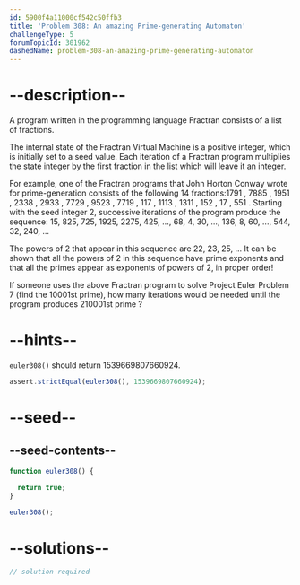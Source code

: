 ```yaml
---
id: 5900f4a11000cf542c50ffb3
title: 'Problem 308: An amazing Prime-generating Automaton'
challengeType: 5
forumTopicId: 301962
dashedName: problem-308-an-amazing-prime-generating-automaton
---
```


# --description--

A program written in the programming language Fractran consists of a list of fractions.

The internal state of the Fractran Virtual Machine is a positive integer, which is initially set to a seed value. Each iteration of a Fractran program multiplies the state integer by the first fraction in the list which will leave it an integer.

For example, one of the Fractran programs that John Horton Conway wrote for prime-generation consists of the following 14 fractions:1791 , 7885 , 1951 , 2338 , 2933 , 7729 , 9523 , 7719 , 117 , 1113 , 1311 , 152 , 17 , 551 . Starting with the seed integer 2, successive iterations of the program produce the sequence: 15, 825, 725, 1925, 2275, 425, ..., 68, 4, 30, ..., 136, 8, 60, ..., 544, 32, 240, ...

The powers of 2 that appear in this sequence are 22, 23, 25, ... It can be shown that all the powers of 2 in this sequence have prime exponents and that all the primes appear as exponents of powers of 2, in proper order!

If someone uses the above Fractran program to solve Project Euler Problem 7 (find the 10001st prime), how many iterations would be needed until the program produces 210001st prime ?

# --hints--

`euler308()` should return 1539669807660924.

```js
assert.strictEqual(euler308(), 1539669807660924);
```

# --seed--

## --seed-contents--

```js
function euler308() {

  return true;
}

euler308();
```

# --solutions--

```js
// solution required
```
